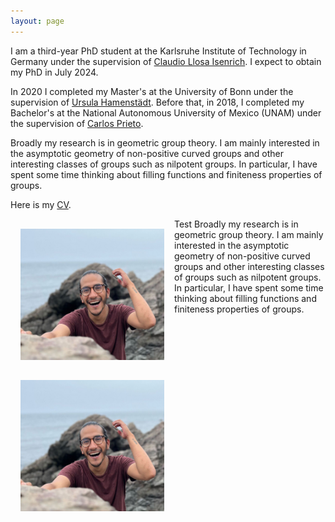 ```yaml
---
layout: page  
---
```


I am a third-year PhD student at the Karlsruhe Institute of Technology in Germany under the supervision of [Claudio Llosa Isenrich](https://www.math.kit.edu/user/llosa/index.html). I expect to obtain my PhD in July 2024. 

In 2020 I completed my Master's at the University of Bonn under the supervision of [Ursula Hamenstädt](https://www.math.uni-bonn.de/people/ursula/). Before that, in 2018, I completed my Bachelor's at the National Autonomous University of Mexico (UNAM) under the supervision of [Carlos Prieto](https://paginas.matem.unam.mx/cprieto/).

Broadly my research is in geometric group theory. I am mainly interested in the asymptotic geometry of non-positive curved groups and other interesting classes of groups such as nilpotent groups. In particular, I have spent some time thinking about filling functions and finiteness properties of groups.

Here is my <a href="CV_JeronimoGarcia-Mejia.pdf">CV</a>.

<img align="left" width="230" height="210" style="margin:16px;" src="f6ee6879-272f-43c2-82c9-09abacb6e5eb.jpeg">

 




<div class="container">
  <div class="row">
  <div id="content" class=""> 
    Test Broadly my research is in geometric group theory. I am mainly interested in the asymptotic geometry of non-positive curved groups and other interesting classes of groups such as nilpotent groups. In particular, I have spent some time thinking about filling functions and finiteness properties of groups.
    </div>
    <div id="image" class=""> 
<img width="230" height="210" style="margin:16px;" src="f6ee6879-272f-43c2-82c9-09abacb6e5eb.jpeg">
    </div>
    

  </div>
</div>
